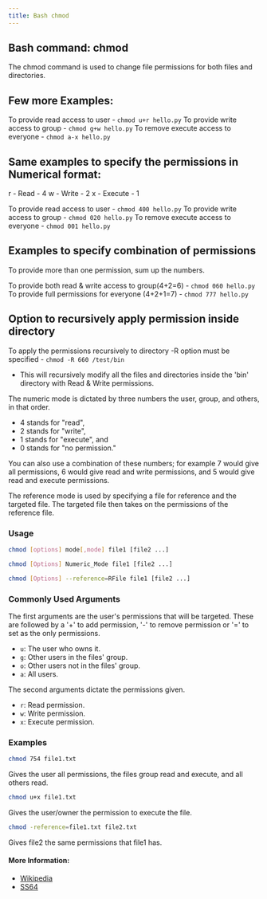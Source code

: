 ```yaml
---
title: Bash chmod
---
```


## Bash command: chmod

The chmod command is used to change file permissions for both files and directories.

## Few more Examples:

To provide read access to user       - `chmod u+r hello.py`
To provide write access to group     - `chmod g+w hello.py`
To remove execute access to everyone - `chmod a-x hello.py`

## Same examples to specify the permissions in Numerical format:

r - Read    - 4
w - Write   - 2
x - Execute - 1

To provide read access to user       - `chmod 400 hello.py`
To provide write access to group     - `chmod 020 hello.py`
To remove execute access to everyone - `chmod 001 hello.py`

## Examples to specify combination of permissions

To provide more than one permission, sum up the numbers. 

To provide both read & write access to group(4+2=6) - `chmod 060 hello.py`
To provide full permissions for everyone (4+2+1=7)  - `chmod 777 hello.py`

## Option to recursively apply permission inside directory
To apply the permissions recursively to directory -R option must be specified - `chmod -R 660 /test/bin`
 - This will recursively modify all the files and directories inside the 'bin' directory with Read & Write permissions.

The numeric mode is dictated by three numbers the user, group, and others, in that order.

- 4 stands for "read",
- 2 stands for "write",
- 1 stands for "execute", and
- 0 stands for "no permission."

You can also use a combination of these numbers; for example 7 would give all permissions, 6 would give read and write permissions, and 5 would give read and execute permissions.

The reference mode is used by specifying a file for reference and the targeted file. The targeted file then takes on the permissions of the reference file.

### Usage

```bash
chmod [options] mode[,mode] file1 [file2 ...]
```
```bash
chmod [Options] Numeric_Mode file1 [file2 ...]
```
```bash
chmod [Options] --reference=RFile file1 [file2 ...]
```
### Commonly Used Arguments

The first arguments are the user's permissions that will be targeted. These are followed by a '+' to add permission, '-' to remove permission or '=' to set as the only permissions. 

- `u`: The user who owns it.
- `g`: Other users in the files' group.
- `o`: Other users not in the files' group.
- `a`: All users.

The second arguments dictate the permissions given.

- `r`: Read permission.
- `w`: Write permission.
- `x`: Execute permission.

### Examples

```bash
chmod 754 file1.txt
```
Gives the user all permissions, the files group read and execute, and all others read.
```bash
chmod u+x file1.txt
```
Gives the user/owner the permission to execute the file.
```bash
chmod -reference=file1.txt file2.txt
```
Gives file2 the same permissions that file1 has.

#### More Information:
* [Wikipedia](https://en.wikipedia.org/wiki/Chmod)
* [SS64](https://ss64.com/bash/chmod.html)
